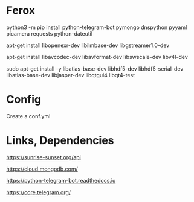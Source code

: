 # Ferox

python3 -m pip install python-telegram-bot pymongo dnspython pyyaml picamera requests python-dateutil

apt-get install  libopenexr-dev libilmbase-dev  libgstreamer1.0-dev

apt-get install libavcodec-dev libavformat-dev libswscale-dev libv4l-dev

sudo apt-get install -y libatlas-base-dev libhdf5-dev libhdf5-serial-dev libatlas-base-dev libjasper-dev  libqtgui4  libqt4-test

# Config

Create a conf.yml 


# Links, Dependencies

https://sunrise-sunset.org/api

https://cloud.mongodb.com/

https://python-telegram-bot.readthedocs.io

https://core.telegram.org/
